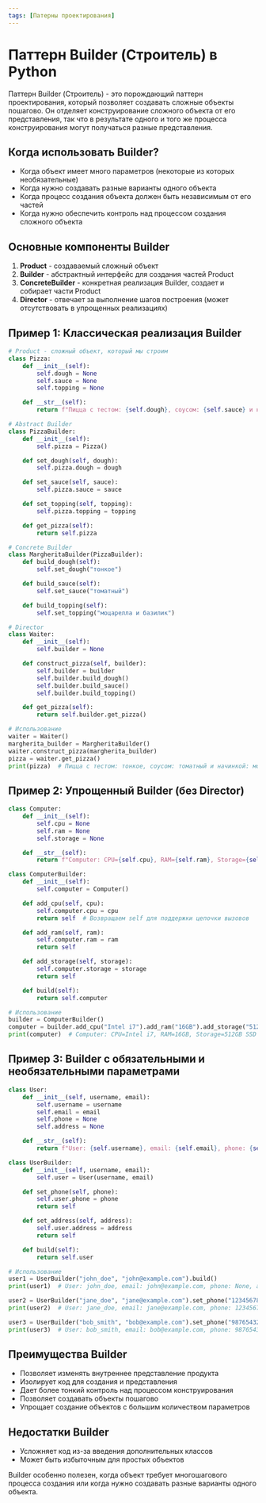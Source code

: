 ```yaml
---
tags: [Патерны проектирования]
---
```


# Паттерн Builder (Строитель) в Python

Паттерн Builder (Строитель) - это порождающий паттерн проектирования, который позволяет создавать сложные объекты пошагово. Он отделяет конструирование сложного объекта от его представления, так что в результате одного и того же процесса конструирования могут получаться разные представления.

## Когда использовать Builder?

- Когда объект имеет много параметров (некоторые из которых необязательные)
- Когда нужно создавать разные варианты одного объекта
- Когда процесс создания объекта должен быть независимым от его частей
- Когда нужно обеспечить контроль над процессом создания сложного объекта

## Основные компоненты Builder

1. **Product** - создаваемый сложный объект
2. **Builder** - абстрактный интерфейс для создания частей Product
3. **ConcreteBuilder** - конкретная реализация Builder, создает и собирает части Product
4. **Director** - отвечает за выполнение шагов построения (может отсутствовать в упрощенных реализациях)

## Пример 1: Классическая реализация Builder

```python
# Product - сложный объект, который мы строим
class Pizza:
    def __init__(self):
        self.dough = None
        self.sauce = None
        self.topping = None

    def __str__(self):
        return f"Пицца с тестом: {self.dough}, соусом: {self.sauce} и начинкой: {self.topping}"

# Abstract Builder
class PizzaBuilder:
    def __init__(self):
        self.pizza = Pizza()

    def set_dough(self, dough):
        self.pizza.dough = dough

    def set_sauce(self, sauce):
        self.pizza.sauce = sauce

    def set_topping(self, topping):
        self.pizza.topping = topping

    def get_pizza(self):
        return self.pizza

# Concrete Builder
class MargheritaBuilder(PizzaBuilder):
    def build_dough(self):
        self.set_dough("тонкое")

    def build_sauce(self):
        self.set_sauce("томатный")

    def build_topping(self):
        self.set_topping("моцарелла и базилик")

# Director
class Waiter:
    def __init__(self):
        self.builder = None

    def construct_pizza(self, builder):
        self.builder = builder
        self.builder.build_dough()
        self.builder.build_sauce()
        self.builder.build_topping()

    def get_pizza(self):
        return self.builder.get_pizza()

# Использование
waiter = Waiter()
margherita_builder = MargheritaBuilder()
waiter.construct_pizza(margherita_builder)
pizza = waiter.get_pizza()
print(pizza)  # Пицца с тестом: тонкое, соусом: томатный и начинкой: моцарелла и базилик
```

## Пример 2: Упрощенный Builder (без Director)

```python
class Computer:
    def __init__(self):
        self.cpu = None
        self.ram = None
        self.storage = None

    def __str__(self):
        return f"Computer: CPU={self.cpu}, RAM={self.ram}, Storage={self.storage}"

class ComputerBuilder:
    def __init__(self):
        self.computer = Computer()

    def add_cpu(self, cpu):
        self.computer.cpu = cpu
        return self  # Возвращаем self для поддержки цепочки вызовов

    def add_ram(self, ram):
        self.computer.ram = ram
        return self

    def add_storage(self, storage):
        self.computer.storage = storage
        return self

    def build(self):
        return self.computer

# Использование
builder = ComputerBuilder()
computer = builder.add_cpu("Intel i7").add_ram("16GB").add_storage("512GB SSD").build()
print(computer)  # Computer: CPU=Intel i7, RAM=16GB, Storage=512GB SSD
```

## Пример 3: Builder с обязательными и необязательными параметрами

```python
class User:
    def __init__(self, username, email):
        self.username = username
        self.email = email
        self.phone = None
        self.address = None

    def __str__(self):
        return f"User: {self.username}, email: {self.email}, phone: {self.phone}, address: {self.address}"

class UserBuilder:
    def __init__(self, username, email):
        self.user = User(username, email)

    def set_phone(self, phone):
        self.user.phone = phone
        return self

    def set_address(self, address):
        self.user.address = address
        return self

    def build(self):
        return self.user

# Использование
user1 = UserBuilder("john_doe", "john@example.com").build()
print(user1)  # User: john_doe, email: john@example.com, phone: None, address: None

user2 = UserBuilder("jane_doe", "jane@example.com").set_phone("123456789").build()
print(user2)  # User: jane_doe, email: jane@example.com, phone: 123456789, address: None

user3 = UserBuilder("bob_smith", "bob@example.com").set_phone("987654321").set_address("123 Main St").build()
print(user3)  # User: bob_smith, email: bob@example.com, phone: 987654321, address: 123 Main St
```

## Преимущества Builder

- Позволяет изменять внутреннее представление продукта
- Изолирует код для создания и представления
- Дает более тонкий контроль над процессом конструирования
- Позволяет создавать объекты пошагово
- Упрощает создание объектов с большим количеством параметров

## Недостатки Builder

- Усложняет код из-за введения дополнительных классов
- Может быть избыточным для простых объектов

Builder особенно полезен, когда объект требует многошагового процесса создания или когда нужно создавать разные варианты одного объекта.
